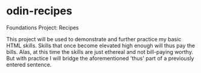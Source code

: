 # odin-recipes
Foundations Project: Recipes

This project will be used to demonstrate and further practice my basic 
HTML skills.  Skills that once become elevated high enough will thus 
pay the bills.  Alas, at this time the skills are just ethereal and not 
bill-paying worthy.  But with practice I will bridge the aforementioned 
'thus' part of a previously entered sentence.
